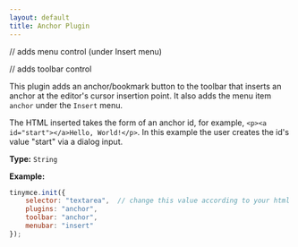 ```yaml
---
layout: default
title: Anchor Plugin
---
```


// adds menu control (under Insert menu)

// adds toolbar control

This plugin adds an anchor/bookmark button to the toolbar that inserts an anchor at the editor's cursor insertion point. It also adds the menu item `anchor` under the `Insert` menu.

The HTML inserted takes the form of an anchor id, for example, `<p><a id="start"></a>Hello, World!</p>`. In this example the user creates the id's value "start" via a dialog input.

**Type:** `String`

**Example:**

```js
tinymce.init({
    selector: "textarea",  // change this value according to your html
    plugins: "anchor",
    toolbar: "anchor",
    menubar: "insert"
});
```
